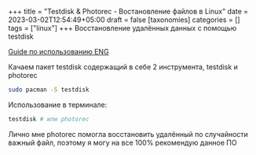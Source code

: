 +++
title = "Testdisk & Photorec - Востановление файлов в Linux"
date = 2023-03-02T12:54:49+05:00
draft = false
[taxonomies]
categories = []
tags = ["linux"]
+++
Восстановление удалённых данных с помощью testdisk

[Guide по использованию ENG](https://www.pandorarecovery.com/blog/recover-data-from-sd-card-on-linux/)

Качаем пакет testdisk содержащий в себе 2 инструмента, testdisk и photorec
```bash
sudo pacman -S testdisk
```

Использование в терминале:
```bash
testdisk # или photorec
```

Лично мне photorec помогла восстановить удалённый по случайности важный файл, поэтому я могу на все 100% рекомендую данное ПО

